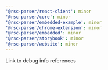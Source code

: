 ```yaml
---
'@rsc-parser/react-client': minor
'@rsc-parser/core': minor
'@rsc-parser/embedded-example': minor
'@rsc-parser/chrome-extension': minor
'@rsc-parser/embedded': minor
'@rsc-parser/storybook': minor
'@rsc-parser/website': minor
---
```


Link to debug info references
